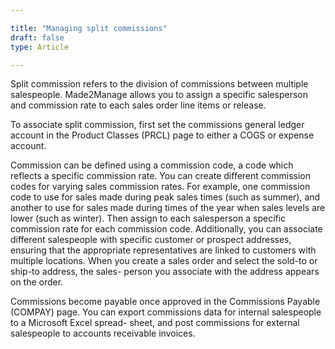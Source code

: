```yaml
---

title: "Managing split commissions"
draft: false
type: Article

---
```


Split commission refers to the division of commissions between multiple salespeople. Made2Manage allows you to assign a specific salesperson and commission rate to each sales order line items or release.

To associate split commission, first set the commissions general ledger account in the Product Classes (PRCL) page to either a COGS or expense account. 

Commission can be defined using a commission code, a code which reflects a specific commission rate. You can create different commission codes for varying sales commission rates. For example, one commission code to use for sales made during peak sales times (such as summer), and another to use for sales made during times of the year when sales levels are lower (such as winter). Then assign to each salesperson a specific commission rate for each commission code.
Additionally, you can associate different salespeople with specific customer or prospect addresses, ensuring that  the appropriate representatives are linked to customers with multiple locations. When you create a sales order and select the sold-to or ship-to address, the sales- person you associate with the address appears on the order.

Commissions become payable once approved in the Commissions Payable (COMPAY) page. You can export commissions data for internal salespeople to a Microsoft Excel spread- sheet, and post commissions for external salespeople to accounts receivable invoices.

​